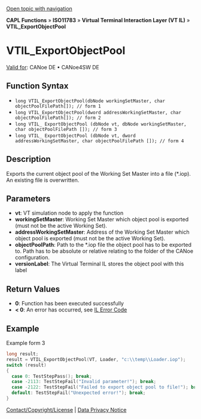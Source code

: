 [Open topic with navigation](../../../../../../CANoeDEFamily.htm#Topics/CAPLFunctions/ISO11783/ISOInteractionLayerVT/Functions/CAPLfunctionIso11783VTILExportObjectPool.md)

**CAPL Functions** » **ISO11783** » **Virtual Terminal Interaction Layer (VT IL)** » **VTIL_ExportObjectPool**

# VTIL_ExportObjectPool

[Valid for](../../../../Shared/FeatureAvailability.md): CANoe DE • CANoe4SW DE

## Function Syntax

- `long VTIL_ExportObjectPool(dbNode workingSetMaster, char objectPoolFilePath[]); // form 1`
- `long VTIL_ExportObjectPool(dword addressWorkingSetMaster, char objectPoolFilePath[]); // form 2`
- `long VTIL_ ExportObjectPool (dbNode vt, dbNode workingSetMaster, char objectPoolFilePath []); // form 3`
- `long VTIL_ ExportObjectPool (dbNode vt, dword addressWorkingSetMaster, char objectPoolFilePath []); // form 4`

## Description

Exports the current object pool of the Working Set Master into a file (*.iop). An existing file is overwritten.

## Parameters

- **vt**: VT simulation node to apply the function
- **workingSetMaster**: Working Set Master which object pool is exported (must not be the active Working Set).
- **addressWorkingSetMaster**: Address of the Working Set Master which object pool is exported (must not be the active Working Set).
- **objectPoolPath**: Path to the *.iop file the object pool has to be exported to. Path has to be absolute or relative relating to the folder of the CANoe configuration.
- **versionLabel**: The Virtual Terminal IL stores the object pool with this label

## Return Values

- **0**: Function has been executed successfully
- **< 0**: An error has occurred, see [IL Error Code](../../../CAPLfunctionsISOj1939ErrorCodes.md)

## Example

Example form 3

```c
long result;
result = VTIL_ExportObjectPool(VT, Loader, "c:\\temp\\Loader.iop");
switch (result)
{
  case 0: TestStepPass(); break;
  case -2113: TestStepFail("Invalid parameter!"); break;
  case -2122: TestStepFail("Failed to export object pool to file!"); break;
  default: TestStepFail("Unexpected error!"); break;
}
```

[Contact/Copyright/License](../../../../Shared/ContactCopyrightLicense.md) | [Data Privacy Notice](https://www.vector.com/int/en/company/get-info/privacy-policy/)
